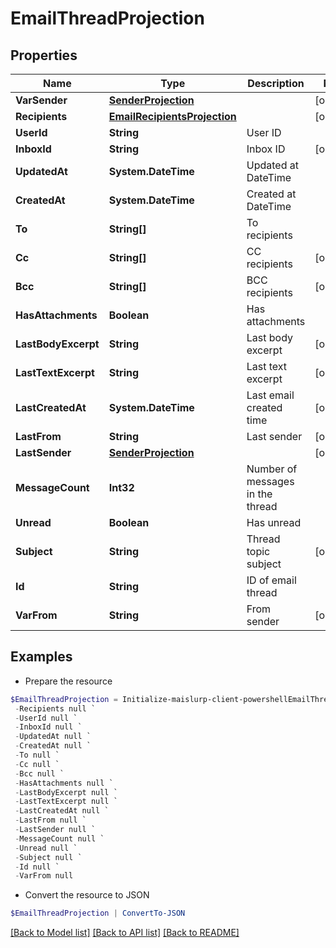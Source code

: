 # EmailThreadProjection
## Properties

Name | Type | Description | Notes
------------ | ------------- | ------------- | -------------
**VarSender** | [**SenderProjection**](SenderProjection) |  | [optional] 
**Recipients** | [**EmailRecipientsProjection**](EmailRecipientsProjection) |  | [optional] 
**UserId** | **String** | User ID | 
**InboxId** | **String** | Inbox ID | [optional] 
**UpdatedAt** | **System.DateTime** | Updated at DateTime | 
**CreatedAt** | **System.DateTime** | Created at DateTime | 
**To** | **String[]** | To recipients | 
**Cc** | **String[]** | CC recipients | [optional] 
**Bcc** | **String[]** | BCC recipients | [optional] 
**HasAttachments** | **Boolean** | Has attachments | 
**LastBodyExcerpt** | **String** | Last body excerpt | [optional] 
**LastTextExcerpt** | **String** | Last text excerpt | [optional] 
**LastCreatedAt** | **System.DateTime** | Last email created time | [optional] 
**LastFrom** | **String** | Last sender | [optional] 
**LastSender** | [**SenderProjection**](SenderProjection) |  | [optional] 
**MessageCount** | **Int32** | Number of messages in the thread | 
**Unread** | **Boolean** | Has unread | 
**Subject** | **String** | Thread topic subject | [optional] 
**Id** | **String** | ID of email thread | 
**VarFrom** | **String** | From sender | [optional] 

## Examples

- Prepare the resource
```powershell
$EmailThreadProjection = Initialize-maislurp-client-powershellEmailThreadProjection  -VarSender null `
 -Recipients null `
 -UserId null `
 -InboxId null `
 -UpdatedAt null `
 -CreatedAt null `
 -To null `
 -Cc null `
 -Bcc null `
 -HasAttachments null `
 -LastBodyExcerpt null `
 -LastTextExcerpt null `
 -LastCreatedAt null `
 -LastFrom null `
 -LastSender null `
 -MessageCount null `
 -Unread null `
 -Subject null `
 -Id null `
 -VarFrom null
```

- Convert the resource to JSON
```powershell
$EmailThreadProjection | ConvertTo-JSON
```

[[Back to Model list]](../README#documentation-for-models) [[Back to API list]](../README#documentation-for-api-endpoints) [[Back to README]](../README)

